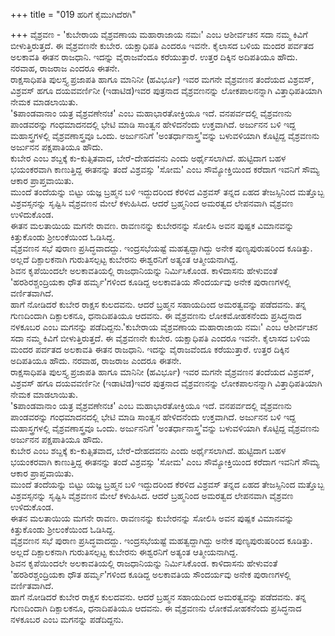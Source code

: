 +++
title = "019 ಹರಿಗೆ ಕೈಮುಗಿದೆರಗಿ"

+++
ವೈಶ್ರವಣ - 'ಕುಬೇರಾಯ ವೈಶ್ರವಣಾಯ ಮಹಾರಾಜಾಯ ನಮಃ' ಎಂಬ ಆಶೀರ್ವಚನ ಸದಾ ನಮ್ಮ ಕಿವಿಗೆ ಬೀಳುತ್ತಿರುತ್ತದೆ. ಈ ವೈಶ್ರವಣನೇ ಕುಬೇರ. ಯಕ್ಷಾಧಿಪತಿ ಎಂದರೂ ಇವನೇ. ಕೈಲಾಸದ ಬಳಿಯ ಮಂದರ ಪರ್ವತದ ಅಲಕಾವತಿ ಈತನ ರಾಜಧಾನಿ. ಇದನ್ನು ವೈರಾಜವೆಂದೂ ಕರೆಯುತ್ತಾರೆ. ಉತ್ತರ ದಿಕ್ಕಿನ ಅದಿಪತಿಯೂ ಹೌದು. ನರವಾಹ, ರಾಜರಾಜ ಎಂದರೂ ಈತನೇ.  
ರಾಕ್ಷಸಾಧಿಪತಿ ಪುಲಸ್ತ್ಯ ಪ್ರಜಾಪತಿ ಹಾಗೂ ಮಾನಿನೀ (ಹವಿರ್ಭೂ) ಇವರ ಮಗನೇ ವೈಶ್ರವಣನ ತಂದೆಯದ ವಿಶ್ರವಸ್, ವಿಶ್ರವಸ್ ಹಗೂ ದಯವವರ್ಣಿನೀ (ಇಡಾಟಿಡ)ಇವರ ಪುತ್ರನಾದ ವೈಶ್ರವಣನನ್ನು ಲೋಕಪಾಲನನ್ನಾಗಿ ವಿತ್ತಾಧಿಪತಿಯಾಗಿ ನೇಮಕ ಮಾಡಲಾಯಿತು.  
'sಪಾಂಡವಾನಾಂ ಯತ್ರ ವೈಶ್ರವಣೇನಚ' ಎಂಬ ಮಹಾಭಾರತೋಕ್ತಿಯೂ ಇದೆ. ವನಪರ್ವದಲ್ಲಿ ವೈಶ್ರವಣನು ಪಾಂಡವರನ್ನು ಗಂಧಮಾದನದಲ್ಲಿ ಭೇಟಿ ಮಾಡಿ ಸಾಂತ್ವನ ಹೇಳಿದನೆಂದು ಉಕ್ತವಾಗಿದೆ. ಅರ್ಜುನನ ಬಳಿ ಇದ್ದ ಮಹಾಸ್ತ್ರಗಳಲ್ಲಿ ವೈಶ್ರವಣಾಸ್ತ್ರವೂ ಒಂದು. ಅರ್ಜುನನಿಗೆ 'ಅಂತರ್ಧಾನಾಸ್ತ್ರ'ವನ್ನು ಬಳುವಳಿಯಾಗಿ ಕೊಟ್ಟಿದ್ದ ವೈಶ್ರವಣನು ಅರ್ಜುನನ ಪಕ್ಷಪಾತಿಯೂ ಹೌದು.  
ಕುಬೇರ ಎಂಬ ಶಬ್ದಕ್ಕೆ ಕು-ಕುತ್ಸಿತವಾದ, ಬೇರೆ-ದೇಹದವನು ಎಂದು ಅರ್ಥೈಸಲಾಗಿದೆ. ಹುಟ್ಟಿದಾಗ ಬಹಳ ಭಯಂಕರವಾಗಿ ಕಾಣುತ್ತಿದ್ದ ಈತನನ್ನು ತಂದೆ ವಿಶ್ರವಸ್ಸು 'ಸೋಮ' ಎಂಬ ಸೌಮ್ಯೋಕ್ತಿಯಿಂದ ಕರೆದಾಗ ಇವನಿಗೆ ಸೌಮ್ಯ ಆಕಾರ ಪ್ರಾಪ್ತವಾಯಿತು.  
ಮುಂದೆ ತಂದೆಯನ್ನು ಬಿಟ್ಟು ಯಜ್ಞ ಬ್ರಹ್ಮನ ಬಳಿ ಇದ್ದುದರಿಂದ ಕೆರಳಿದ ವಿಶ್ರವಸ್ ತನ್ನದ ಏಹದ ತೇಜಸ್ಸಿನಿಂದ ಮತ್ತೊಬ್ಬ ವಿಶ್ರವಸ್ಸನನ್ನು ಸೃಷ್ಟಿಸಿ ವೈಶ್ರವಣನ ಮೇಲೆ ಕಳುಹಿಸಿದ. ಆದರೆ ಬ್ರಹ್ಮನಿಂದ ಅಮರತ್ವದ ಲೇಪನವಾಗಿ ವೈಶ್ರವಣ ಉಳಿದುಕೊಂಡ.  
ಈತನ ಮಲತಾಯಿಯ ಮಗನೇ ರಾವಣ. ರಾವಣನನ್ನು ಕುಬೇರನನ್ನು ಸೋಲಿಸಿ ಅವನ ಪುಷ್ಪಕ ವಿಮಾನವನ್ನು ಕಿತ್ತುಕೊಂಡು ಶ್ರೀಲಂಕೆಯಿಂದ ಓಡಿಸಿದ್ದ.  
ವೈಶ್ರವಣನ ಸಭೆ ಪುರಾಣ ಪ್ರಸಿದ್ಧವಾದದ್ದು. ಇಂದ್ರಸಭೆಯಷ್ಟೆ ಮಹತ್ವದ್ದಾಗಿದ್ದು ಅನೇಕ ಪುಣ್ಯಪುರುಷರಿಂದ ಕೂಡಿತ್ತು. ಅಲ್ಲದೆ ದಿಕ್ಪಾಲಕನಾಗಿ ಗುರುತಿಸಲ್ಪಟ್ಟ ಕುಬೇರನು ಈಶ್ವರನಿಗೆ ಅತ್ಯಂತ ಆತ್ಮೀಯನಾಗಿದ್ದ.  
ಶಿವನ ಕೃಪೆಯಿಂದಲೇ ಅಲಕಾವತಿಯಲ್ಲಿ ರಾಜಧಾನಿಯನ್ನು ನಿರ್ಮಿಸಿಕೊಂಡ. ಕಾಳಿದಾಸನು ಹೇಳುವಂತೆ 'ಹರಶಿರಶ್ಚಂದ್ರಿಯಕಾ ಧೌತ ಹರ್ಮೃ'ಗಳಿಂದ ಕೂಡಿದ್ದ ಅಲಕಾವತಿಯ ಸೌಂದರ್ಯವು ಅನೇಕ ಪುರಾಣಗಳಲ್ಲಿ ವರ್ಣಿತವಾಗಿದೆ.  
ಹಾಗೆ ನೋಡಿದರೆ ಕುಬೇರ ರಾಕ್ಷಸ ಕುಲದವನು. ಆದರೆ ಬ್ರಹ್ಮನ ಸಹಾಯದಿಂದ ಅಮರತ್ವವನ್ನು ಪಡೆದವನು. ತನ್ನ ಗುಣದಿಂದಾಗಿ ದಿಕ್ಪಾಲಕನೂ, ಧನಾದಿಪತಿಯೂ ಆದವನು. ಈ ವೈಶ್ರವಣನು ಲೋಕಮೋಹಕನೆಂದು ಪ್ರಸಿದ್ಧನಾದ ನಳಕೂಬರ ಎಂಬ ಮಗನನ್ನು ಪಡೆದಿದ್ದನು.'ಕುಬೇರಾಯ ವೈಶ್ರವಣಾಯ ಮಹಾರಾಜಾಯ ನಮಃ' ಎಂಬ ಆಶೀರ್ವಚನ ಸದಾ ನಮ್ಮ ಕಿವಿಗೆ ಬೀಳುತ್ತಿರುತ್ತದೆ. ಈ ವೈಶ್ರವಣನೇ ಕುಬೇರ. ಯಕ್ಷಾಧಿಪತಿ ಎಂದರೂ ಇವನೇ. ಕೈಲಾಸದ ಬಳಿಯ ಮಂದರ ಪರ್ವತದ ಅಲಕಾವತಿ ಈತನ ರಾಜಧಾನಿ. ಇದನ್ನು ವೈರಾಜವೆಂದೂ ಕರೆಯುತ್ತಾರೆ. ಉತ್ತರ ದಿಕ್ಕಿನ ಅದಿಪತಿಯೂ ಹೌದು. ನರವಾಹ, ರಾಜರಾಜ ಎಂದರೂ ಈತನೇ.  
ರಾಕ್ಷಸಾಧಿಪತಿ ಪುಲಸ್ತ್ಯ ಪ್ರಜಾಪತಿ ಹಾಗೂ ಮಾನಿನೀ (ಹವಿರ್ಭೂ) ಇವರ ಮಗನೇ ವೈಶ್ರವಣನ ತಂದೆಯದ ವಿಶ್ರವಸ್, ವಿಶ್ರವಸ್ ಹಗೂ ದಯವವರ್ಣಿನೀ (ಇಡಾಟಿಡ)ಇವರ ಪುತ್ರನಾದ ವೈಶ್ರವಣನನ್ನು ಲೋಕಪಾಲನನ್ನಾಗಿ ವಿತ್ತಾಧಿಪತಿಯಾಗಿ ನೇಮಕ ಮಾಡಲಾಯಿತು.  
'sಪಾಂಡವಾನಾಂ ಯತ್ರ ವೈಶ್ರವಣೇನಚ' ಎಂಬ ಮಹಾಭಾರತೋಕ್ತಿಯೂ ಇದೆ. ವನಪರ್ವದಲ್ಲಿ ವೈಶ್ರವಣನು ಪಾಂಡವರನ್ನು ಗಂಧಮಾದನದಲ್ಲಿ ಭೇಟಿ ಮಾಡಿ ಸಾಂತ್ವನ ಹೇಳಿದನೆಂದು ಉಕ್ತವಾಗಿದೆ. ಅರ್ಜುನನ ಬಳಿ ಇದ್ದ ಮಹಾಸ್ತ್ರಗಳಲ್ಲಿ ವೈಶ್ರವಣಾಸ್ತ್ರವೂ ಒಂದು. ಅರ್ಜುನನಿಗೆ 'ಅಂತರ್ಧಾನಾಸ್ತ್ರ'ವನ್ನು ಬಳುವಳಿಯಾಗಿ ಕೊಟ್ಟಿದ್ದ ವೈಶ್ರವಣನು ಅರ್ಜುನನ ಪಕ್ಷಪಾತಿಯೂ ಹೌದು.  
ಕುಬೇರ ಎಂಬ ಶಬ್ದಕ್ಕೆ ಕು-ಕುತ್ಸಿತವಾದ, ಬೇರೆ-ದೇಹದವನು ಎಂದು ಅರ್ಥೈಸಲಾಗಿದೆ. ಹುಟ್ಟಿದಾಗ ಬಹಳ ಭಯಂಕರವಾಗಿ ಕಾಣುತ್ತಿದ್ದ ಈತನನ್ನು ತಂದೆ ವಿಶ್ರವಸ್ಸು 'ಸೋಮ' ಎಂಬ ಸೌಮ್ಯೋಕ್ತಿಯಿಂದ ಕರೆದಾಗ ಇವನಿಗೆ ಸೌಮ್ಯ ಆಕಾರ ಪ್ರಾಪ್ತವಾಯಿತು.  
ಮುಂದೆ ತಂದೆಯನ್ನು ಬಿಟ್ಟು ಯಜ್ಞ ಬ್ರಹ್ಮನ ಬಳಿ ಇದ್ದುದರಿಂದ ಕೆರಳಿದ ವಿಶ್ರವಸ್ ತನ್ನದ ಏಹದ ತೇಜಸ್ಸಿನಿಂದ ಮತ್ತೊಬ್ಬ ವಿಶ್ರವಸ್ಸನನ್ನು ಸೃಷ್ಟಿಸಿ ವೈಶ್ರವಣನ ಮೇಲೆ ಕಳುಹಿಸಿದ. ಆದರೆ ಬ್ರಹ್ಮನಿಂದ ಅಮರತ್ವದ ಲೇಪನವಾಗಿ ವೈಶ್ರವಣ ಉಳಿದುಕೊಂಡ.  
ಈತನ ಮಲತಾಯಿಯ ಮಗನೇ ರಾವಣ. ರಾವಣನನ್ನು ಕುಬೇರನನ್ನು ಸೋಲಿಸಿ ಅವನ ಪುಷ್ಪಕ ವಿಮಾನವನ್ನು ಕಿತ್ತುಕೊಂಡು ಶ್ರೀಲಂಕೆಯಿಂದ ಓಡಿಸಿದ್ದ.  
ವೈಶ್ರವಣನ ಸಭೆ ಪುರಾಣ ಪ್ರಸಿದ್ಧವಾದದ್ದು. ಇಂದ್ರಸಭೆಯಷ್ಟೆ ಮಹತ್ವದ್ದಾಗಿದ್ದು ಅನೇಕ ಪುಣ್ಯಪುರುಷರಿಂದ ಕೂಡಿತ್ತು. ಅಲ್ಲದೆ ದಿಕ್ಪಾಲಕನಾಗಿ ಗುರುತಿಸಲ್ಪಟ್ಟ ಕುಬೇರನು ಈಶ್ವರನಿಗೆ ಅತ್ಯಂತ ಆತ್ಮೀಯನಾಗಿದ್ದ.  
ಶಿವನ ಕೃಪೆಯಿಂದಲೇ ಅಲಕಾವತಿಯಲ್ಲಿ ರಾಜಧಾನಿಯನ್ನು ನಿರ್ಮಿಸಿಕೊಂಡ. ಕಾಳಿದಾಸನು ಹೇಳುವಂತೆ 'ಹರಶಿರಶ್ಚಂದ್ರಿಯಕಾ ಧೌತ ಹರ್ಮೃ'ಗಳಿಂದ ಕೂಡಿದ್ದ ಅಲಕಾವತಿಯ ಸೌಂದರ್ಯವು ಅನೇಕ ಪುರಾಣಗಳಲ್ಲಿ ವರ್ಣಿತವಾಗಿದೆ.  
ಹಾಗೆ ನೋಡಿದರೆ ಕುಬೇರ ರಾಕ್ಷಸ ಕುಲದವನು. ಆದರೆ ಬ್ರಹ್ಮನ ಸಹಾಯದಿಂದ ಅಮರತ್ವವನ್ನು ಪಡೆದವನು. ತನ್ನ ಗುಣದಿಂದಾಗಿ ದಿಕ್ಪಾಲಕನೂ, ಧನಾದಿಪತಿಯೂ ಆದವನು. ಈ ವೈಶ್ರವಣನು ಲೋಕಮೋಹಕನೆಂದು ಪ್ರಸಿದ್ಧನಾದ ನಳಕೂಬರ ಎಂಬ ಮಗನನ್ನು ಪಡೆದಿದ್ದನು.